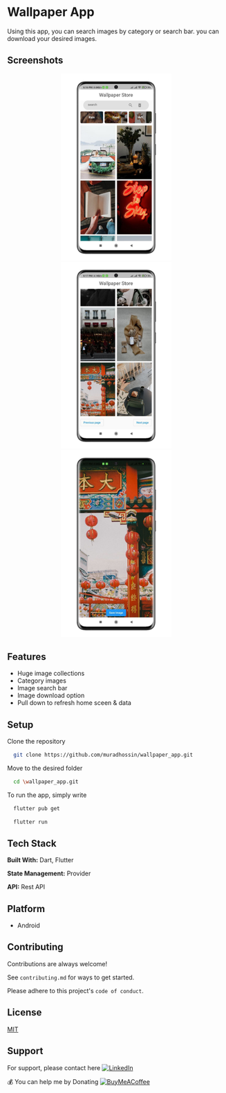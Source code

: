 
# Wallpaper App

Using this app, you can search images by category or search bar. you can download your desired images.
## Screenshots

<p align="center">
  <img src="/screenshots/photo_2023-02-04_18-19-47.jpg" width="256" hspace="4">
  <img src="/screenshots/photo_2023-02-04_18-19-47 (2).jpg" width="256" hspace="4">
  <img src="/screenshots/photo_2023-02-04_18-19-47 (3).jpg" width="256" hspace="4">
 
</p>


## Features

- Huge image collections
- Category images
- Image search bar
- Image download option
- Pull down to refresh home sceen & data



## Setup

Clone the repository

```bash
  git clone https://github.com/muradhossin/wallpaper_app.git
```
Move to the desired folder

```bash
  cd \wallpaper_app.git
```
To run the app, simply write

```bash
  flutter pub get
```
```bash
  flutter run
```
## Tech Stack

**Built With:** Dart, Flutter

**State Management:** Provider

**API:** Rest API


## Platform

- Android


## Contributing

Contributions are always welcome!

See `contributing.md` for ways to get started.

Please adhere to this project's `code of conduct`.


## License

[MIT](https://choosealicense.com/licenses/mit/)


## Support

For support, please contact here [![LinkedIn](https://img.shields.io/badge/LinkedIn-%230077B5.svg?logo=linkedin&logoColor=white)](https://linkedin.com/in/md-murad-hossin)

  💰 You can help me by Donating
  [![BuyMeACoffee](https://img.shields.io/badge/Buy%20Me%20a%20Coffee-ffdd00?style=for-the-badge&logo=buy-me-a-coffee&logoColor=black)](https://buymeacoffee.com/muradhossin) 
